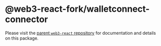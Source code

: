 # @web3-react-fork/walletconnect-connector

Please visit the [parent `web3-react` repository](https://github.com/NoahZinsmeister/web3-react) for documentation and details on this package.
